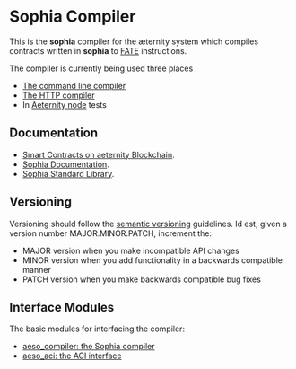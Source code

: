 # Sophia Compiler

This is the **sophia** compiler for the æternity system which compiles contracts written in **sophia** to [FATE](https://github.com/aeternity/protocol/blob/master/contracts/fate.md) instructions.

The compiler is currently being used three places

* [The command line compiler](https://github.com/aeternity/aesophia\_cli)
* [The HTTP compiler](https://github.com/aeternity/aesophia\_http)
* In [Aeternity node](https://github.com/aeternity/aeternity) tests

## Documentation

* [Smart Contracts on aeternity Blockchain](https://github.com/aeternity/protocol/blob/master/contracts/contracts.md).
* [Sophia Documentation](../).
* [Sophia Standard Library](../sophia\_stdlib.md).

## Versioning

Versioning should follow the [semantic versioning](https://semver.org/spec/v2.0.0) guidelines. Id est, given a version number MAJOR.MINOR.PATCH, increment the:

* MAJOR version when you make incompatible API changes
* MINOR version when you add functionality in a backwards compatible manner
* PATCH version when you make backwards compatible bug fixes

## Interface Modules

The basic modules for interfacing the compiler:

* [aeso\_compiler: the Sophia compiler](aeso\_compiler.md)
* [aeso\_aci: the ACI interface](../aeso\_aci.md)
